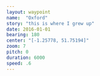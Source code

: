 ```yaml
---
layout: waypoint
name:  "Oxford"
story: "this is where I grew up"
date: 2016-01-01
bearing: 180
center: "[-1.25778, 51.75194]"
zoom: 7
pitch: 0
duration: 6000
speed: .6
---
```


